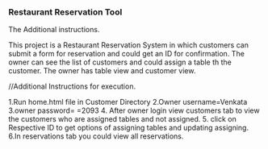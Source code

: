 ### Restaurant Reservation Tool

The Additional instructions.

This project is a Restaurant Reservation System in which customers can submit a form for reservation and could get an ID for confirmation.
The owner can see the list of customers and could assign a table th the customer. 
The owner has table view and customer view.

//Additional Instructions for execution.

1.Run home.html file in Customer Directory
2.Owner username=Venkata
3.owner password= =2093
4. After owner login view customers tab to view the customers who are assigned tables and not assigned.
5. click on Respective ID to get options of assigning tables and updating assigning.
6.In reservations tab you could view all reservations.
